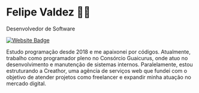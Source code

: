 # Felipe Valdez 👨‍💻 

Desenvolvedor de Software

[![Website Badge](https://img.shields.io/badge/-Meu%20Site-238636?style=flat-square&logoColor=white&link=https://www.felipevaldez.com.br)](https://www.felipevaldez.com.br)

Estudo programação desde 2018 e me apaixonei por códigos. Atualmente, trabalho como programador pleno no Consórcio Guaicurus, onde atuo no desenvolvimento e manutenção de sistemas internos. Paralelamente, estou estruturando a Creathor, uma agência de serviços web que fundei com o objetivo de atender projetos como freelancer e expandir minha atuação no mercado digital.
